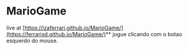 # MarioGame
live at [https://izaferrari.github.io/MarioGame/](https://ferrarixd.github.io/MarioGame/)**
jogue clicando com o botao esquerdo do mouse.
